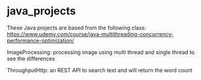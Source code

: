 # java_projects
These Java projects are based from the following class: https://www.udemy.com/course/java-multithreading-concurrency-performance-optimization/

ImageProcessing: processing image using multi thread and single thread to see the differences

ThroughputHttp: an REST API to search text and will return the word count
